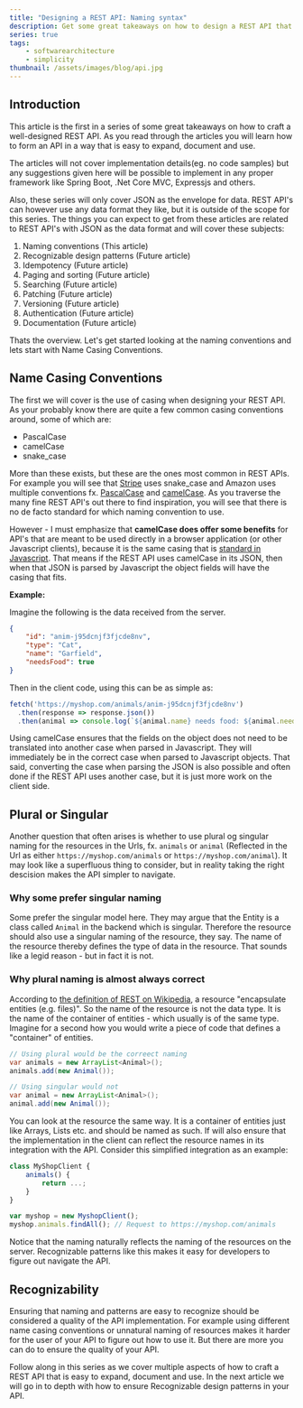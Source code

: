 ```yaml
---
title: "Designing a REST API: Naming syntax"
description: Get some great takeaways on how to design a REST API that is easy to expand, document and use.
series: true
tags:
    - softwarearchitecture
    - simplicity
thumbnail: /assets/images/blog/api.jpg
---
```


## Introduction

This article is the first in a series of some great takeaways on how to craft a well-designed REST API. As 
you read through the articles you will learn how to form an API in a way that is easy to expand, document and use.

The articles will not cover implementation details(eg. no code samples) but any suggestions given here will be possible 
to implement in any proper framework like Spring Boot, .Net Core MVC, Expressjs and others.

Also, these series will only cover JSON as the envelope for data. REST API's can however use any data format they like, but it is outside of the scope for this series. The things you can expect to get from these articles are related to REST API's with JSON as the data format and will cover these subjects:

1. Naming conventions (This article)
2. Recognizable design patterns (Future article)
3. Idempotency (Future article)
4. Paging and sorting (Future article)
5. Searching (Future article)
6. Patching (Future article)
7. Versioning (Future article)
8. Authentication (Future article)
9. Documentation (Future article)

Thats the overview. Let's get started looking at the naming conventions and lets start with Name Casing Conventions.

## Name Casing Conventions
The first we will cover is the use of casing when designing your REST API. As your probably know there are quite a few common casing conventions around, some of which are:

* PascalCase
* camelCase
* snake_case

More than these exists, but these are the ones most common in REST APIs. For example you will see that [Stripe](https://stripe.com/docs/api) uses snake_case and Amazon uses multiple conventions fx. [PascalCase](https://docs.aws.amazon.com/amazondynamodb/latest/APIReference/API_BatchExecuteStatement.html) and [camelCase](https://docs.aws.amazon.com/apigateway/api-reference/resource/account/). As you traverse the many fine REST API's out there to find inspiration, you will see that there is no de facto standard for which naming convention to use.

However - I must emphasize that **camelCase does offer some benefits** for API's that are meant to be used directly in a browser application (or other Javascript clients), because it is the same casing that is [standard in Javascript](https://developer.mozilla.org/en-US/docs/MDN/Guidelines/Code_guidelines/JavaScript#variable_naming). That means if the REST API uses camelCase in its JSON, then when that JSON is parsed by Javascript the object fields will have the casing that fits.

**Example:**

Imagine the following is the data received from the server.
```Json
{
    "id": "anim-j95dcnjf3fjcde8nv",
    "type": "Cat",
    "name": "Garfield",
    "needsFood": true
}
```

Then in the client code, using this can be as simple as:
```Javascript
fetch('https://myshop.com/animals/anim-j95dcnjf3fjcde8nv')
  .then(response => response.json())
  .then(animal => console.log(`${animal.name} needs food: ${animal.needsFood}`));
```

Using camelCase ensures that the fields on the object does not need to be translated into another case when parsed in Javascript. They will immediately be in the correct case when parsed to Javascript objects. That said, converting the case when parsing the JSON is also possible and often done if the REST API uses another case, but it is just more work on the client side.


## Plural or Singular
Another question that often arises is whether to use plural og singular naming for the resources in the Urls, fx. `animals` or `animal` (Reflected in the Url as either `https://myshop.com/animals` or `https://myshop.com/animal`). It may look like a superfluous thing to consider, but in reality taking the right descision makes the API simpler to navigate.

### Why some prefer singular naming
Some prefer the singular model here. They may argue that the Entity is a class called `Animal` in the backend which is singular. Therefore the resource should also use a singular naming of the resource, they say. The name of the resource thereby defines the type of data in the resource. That sounds like a legid reason - but in fact it is not.

### Why plural naming is almost always correct
According to [the definition of REST on Wikipedia](https://en.wikipedia.org/wiki/Representational_state_transfer), a resource "encapsulate entities (e.g. files)". So the name of the resource is not the data type. It is the name of the container of entities - which usually is of the same type. Imagine for a second how you would write a piece of code that defines a "container" of entities.

```Java
// Using plural would be the correect naming 
var animals = new ArrayList<Animal>();
animals.add(new Animal());

// Using singular would not
var animal = new ArrayList<Animal>();
animal.add(new Animal());
```

You can look at the resource the same way. It is a container of entities just like Arrays, Lists etc. and should be named as such. If will also ensure that the implementation in the client can reflect the resource names in its integration with the API. Consider this simplified integration as an example:

```Javascript
class MyShopClient {
    animals() {
        return ...;
    }
}

var myshop = new MyshopClient();
myshop.animals.findAll(); // Request to https://myshop.com/animals
```

Notice that the naming naturally reflects the naming of the resources on the server. Recognizable patterns like this makes it easy for developers to figure out navigate the API.


## Recognizability
Ensuring that naming and patterns are easy to recognize should be considered a quality of the API implementation. For example using different name casing conventions or unnatural naming of resources makes it harder for the user of your API to figure out how to use it. But there are more you can do to ensure the quality of your API.

Follow along in this series as we cover multiple aspects of how to craft a REST API that is easy to expand, document and use. In the next article we will go in to depth with how to ensure Recognizable design patterns in your API.

